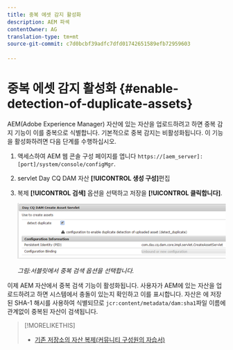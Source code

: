 ```yaml
---
title: 중복 에셋 감지 활성화
description: AEM 파섹
contentOwner: AG
translation-type: tm+mt
source-git-commit: c7d0bcbf39adfc7dfd01742651589efb72959603

---
```



# 중복 에셋 감지 활성화 {#enable-detection-of-duplicate-assets}

AEM(Adobe Experience Manager) 자산에 있는 자산을 업로드하려고 하면 중복 감지 기능이 이를 중복으로 식별합니다. 기본적으로 중복 감지는 비활성화됩니다. 이 기능을 활성화하려면 다음 단계를 수행하십시오.

1. 액세스하여 AEM 웹 콘솔 구성 페이지를 엽니다 `https://[aem_server]:[port]/system/console/configMgr`.
1. servlet Day CQ DAM 자산 **[!UICONTROL 생성 구성]**&#x200B;편집
1. 복제 **[!UICONTROL 검색]** 옵션을 선택하고 저장을 **[!UICONTROL 클릭합니다]**.

   ![서블릿에서 중복 검색 옵션을 선택합니다.](assets/chlimage_1-377.png)

   *그림:서블릿에서 중복 검색 옵션을 선택합니다.*

이제 AEM 자산에서 중복 검색 기능이 활성화됩니다. 사용자가 AEM에 있는 자산을 업로드하려고 하면 시스템에서 충돌이 있는지 확인하고 이를 표시합니다. 자산은 에 저장된 SHA-1 해시를 사용하여 식별되므로 `jcr:content/metadata/dam:sha1`파일 이름에 관계없이 중복된 자산이 검색됩니다.

>[!MORELIKETHIS]
>
>* [기존 저장소의 자산 복제(커뮤니티 구성원의 자습서)](https://experience-aem.blogspot.com/2019/06/aem-65-find-duplicate-assets-binaries-in-existing-repository.html)


